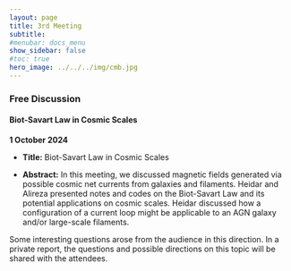```yaml
---
layout: page
title: 3rd Meeting
subtitle: 
#menubar: docs_menu
show_sidebar: false
#toc: true
hero_image: ../../../img/cmb.jpg
---
```


### Free Discussion
####  Biot-Savart Law in Cosmic Scales
**1 October 2024**

- **Title:** Biot-Savart Law in Cosmic Scales

- **Abstract:** In this meeting, we discussed magnetic fields generated via possible cosmic net currents from galaxies and filaments. Heidar and Alireza presented notes and codes on the Biot-Savart Law and its potential applications on cosmic scales. Heidar discussed how a configuration of a current loop might be applicable to an AGN galaxy and/or large-scale filaments.

Some interesting questions arose from the audience in this direction. In a private report, the questions and possible directions on this topic will be shared with the attendees.

<!--
emails:

On Oct 1, 2024, 8:47 AM

Dear all,

Just a quick reminder about our Cosmic Magnetism Group meeting today at 11 am.

To ensure we have a comfortable and efficient space for our free discussion, we will now be meeting 
in the SoA classroom on the 2nd floor of the SoA building.

I’m excited to see everyone who is passionate about magnetic fields in the cosmos! 

Best,
Alireza

On Sat, Sep 28, 2024 at 2:43 PM Alita <alirezatalebian64@gmail.com> wrote:
Dear all,

I hope this email finds you well.

Due to a scheduling conflict with the QFT class, we have rescheduled the next meeting of the Cosmic Magnetism Group.

New Details:
Date: Tuesday, 10th Mehr
Time: 11 am
Location:
in-person: SoA Seminar Room
virtual: Google Meet platform
I apologize for any inconvenience this may cause and look forward to seeing you all at the new time.

Best,
Alireza

On Sat, Sep 28, 2024 at 10:00 AM Alita@ipm <talebian@ipm.ir> wrote:
Dear all,

You are warmly invited to join the next meeting of the Cosmic Magnetism Group.

Description:
Discussion theme: Free Discussion
Title: The Role of the Magnetic Field in the Growth of Instability

The meeting will take place on Tuesday, 10th Mehr at 10 am, in hybrid style:
in-person: SoA Seminar Room
virtual: Google Meet platform
Looking forward to seeing you all.

Best,
Alireza

-->
